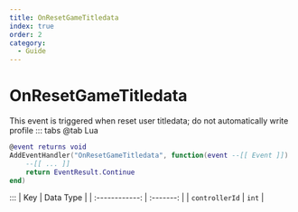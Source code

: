 ```yaml
---
title: OnResetGameTitledata
index: true
order: 2
category:
  - Guide
---
```


# OnResetGameTitledata
This event is triggered when reset user titledata; do not automatically write profile
::: tabs
@tab Lua
```lua
@event returns void
AddEventHandler("OnResetGameTitledata", function(event --[[ Event ]])
    --[[ ... ]]
    return EventResult.Continue
end)
```

:::
|       Key      | Data Type |
| :------------: | :-------: |
| `controllerId` |   `int`   |